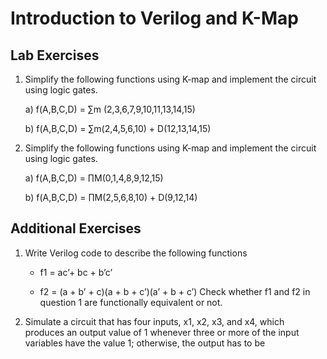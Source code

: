 # Introduction to Verilog and K-Map 
## Lab Exercises 
1. Simplify the following functions using K-map and implement the circuit using logic gates. 


    a)  f(A,B,C,D) =  ∑m (2,3,6,7,9,10,11,13,14,15) 


    b) f(A,B,C,D) = ∑m(2,4,5,6,10) + D(12,13,14,15) 
2. Simplify the following functions using K-map and implement the circuit using logic gates. 


    a) f(A,B,C,D) =  ∏M(0,1,4,8,9,12,15) 


    b) f(A,B,C,D) = ∏M(2,5,6,8,10) + D(9,12,14) 
 
## Additional Exercises 
1. Write Verilog code to describe the following functions  


    - f1 = ac’+ bc + b’c’ 


    - f2 = (a + b’ + c)(a + b + c’)(a’ + b + c’) 
    Check whether f1 and f2 in question 1 are functionally equivalent or not. 

2. Simulate a circuit that has four inputs, x1, x2, x3, and x4, which produces an output value of 1 whenever three or more of the input variables have the value 1; otherwise, the output has to be    
